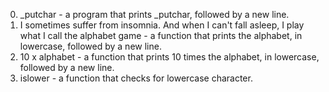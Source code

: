 0. _putchar - a program that prints _putchar, followed by a new line.
1. I sometimes suffer from insomnia. And when I can't fall asleep, I play what I call the alphabet game - a function that prints the alphabet, in lowercase, followed by a new line.
2. 10 x alphabet - a function that prints 10 times the alphabet, in lowercase, followed by a new line.
3. islower -  a function that checks for lowercase character.
